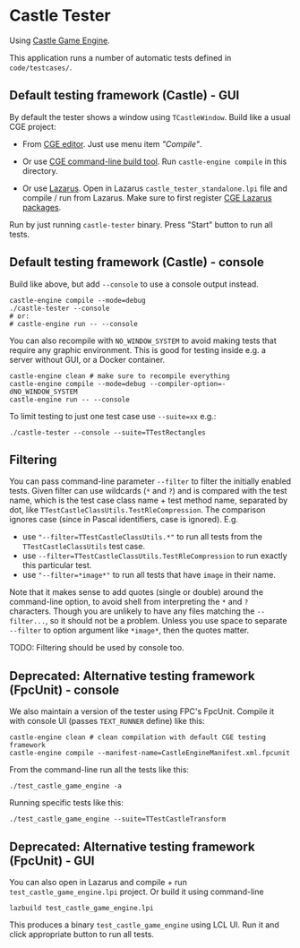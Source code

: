 # Castle Tester

Using [Castle Game Engine](https://castle-engine.io/).

This application runs a number of automatic tests defined in `code/testcases/`.

## Default testing framework (Castle) - GUI

By default the tester shows a window using `TCastleWindow`. Build like a usual CGE project:

- From [CGE editor](https://castle-engine.io/manual_editor.php). Just use menu item _"Compile"_.

- Or use [CGE command-line build tool](https://github.com/castle-engine/castle-engine/wiki/Build-Tool). Run `castle-engine compile` in this directory.

- Or use [Lazarus](https://www.lazarus-ide.org/). Open in Lazarus `castle_tester_standalone.lpi` file and compile / run from Lazarus. Make sure to first register [CGE Lazarus packages](https://castle-engine.io/documentation.php).

Run by just running `castle-tester` binary. Press "Start" button to run all tests.

## Default testing framework (Castle) - console

Build like above, but add `--console` to use a console output instead.

```
castle-engine compile --mode=debug
./castle-tester --console
# or:
# castle-engine run -- --console
```

You can also recompile with `NO_WINDOW_SYSTEM` to avoid making tests that require any graphic environment. This is good for testing inside e.g. a server without GUI, or a Docker container.

```
castle-engine clean # make sure to recompile everything
castle-engine compile --mode=debug --compiler-option=-dNO_WINDOW_SYSTEM
castle-engine run -- --console
```

To limit testing to just one test case use `--suite=xx` e.g.:

```
./castle-tester --console --suite=TTestRectangles
```

## Filtering

You can pass command-line parameter `--filter` to filter the initially enabled tests. Given filter can use wildcards (`*` and `?`) and is compared with the test name, which is the test case class name + test method name, separated by dot, like `TTestCastleClassUtils.TestRleCompression`. The comparison ignores case (since in Pascal identifiers, case is ignored). E.g.

- use `"--filter=TTestCastleClassUtils.*"` to run all tests from the `TTestCastleClassUtils` test case.
- use `--filter=TTestCastleClassUtils.TestRleCompression` to run exactly this particular test.
- use `"--filter=*image*"` to run all tests that have `image` in their name.

Note that it makes sense to add quotes (single or double) around the command-line option, to avoid shell from interpreting the `*` and `?` characters. Though you are unlikely to have any files matching the `--filter...`, so it should not be a problem. Unless you use space to separate `--filter` to option argument like `*image*`, then the quotes matter.

TODO: Filtering should be used by console too.

## Deprecated: Alternative testing framework (FpcUnit) - console

We also maintain a version of the tester using FPC's FpcUnit. Compile it with console UI (passes `TEXT_RUNNER` define) like this:

```
castle-engine clean # clean compilation with default CGE testing framework
castle-engine compile --manifest-name=CastleEngineManifest.xml.fpcunit
```

From the command-line run all the tests like this:

```
./test_castle_game_engine -a
```

Running specific tests like this:

```
./test_castle_game_engine --suite=TTestCastleTransform
```

## Deprecated: Alternative testing framework (FpcUnit) - GUI

You can also open in Lazarus and compile + run `test_castle_game_engine.lpi` project. Or build it using command-line

```
lazbuild test_castle_game_engine.lpi
```

This produces a binary `test_castle_game_engine` using LCL UI. Run it and click appropriate button to run all tests.
